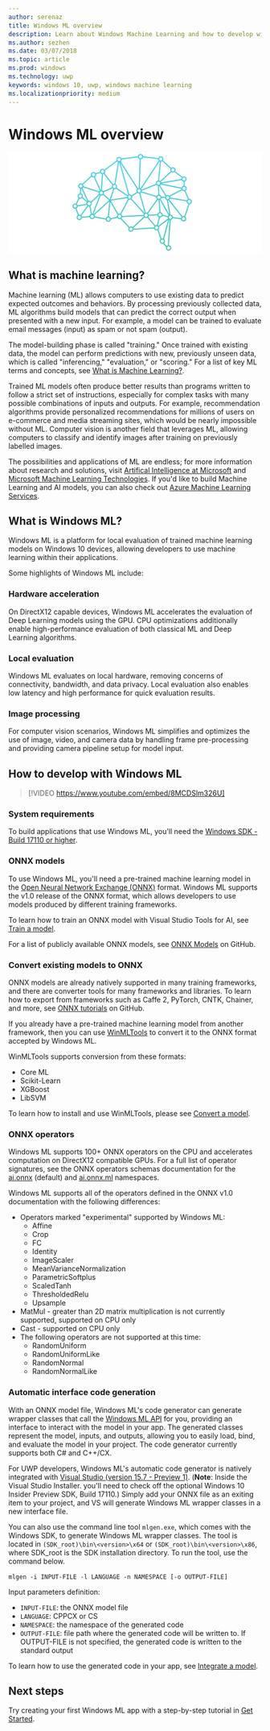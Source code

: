 ```yaml
---
author: serenaz
title: Windows ML overview
description: Learn about Windows Machine Learning and how to develop with Windows ML.
ms.author: sezhen
ms.date: 03/07/2018
ms.topic: article
ms.prod: windows
ms.technology: uwp
keywords: windows 10, uwp, windows machine learning
ms.localizationpriority: medium
---
```


# Windows ML overview

![Windows machine learning graphic](images/brain.png)

## What is machine learning?

Machine learning (ML) allows computers to use existing data to predict expected outcomes and behaviors. By processing previously collected data, ML algorithms build models that can predict the correct output when presented with a new input. For example, a model can be trained to evaluate email messages (input) as spam or not spam (output).

The model-building phase is called "training." Once trained with existing data, the model can perform predictions with new, previously unseen data, which is called "inferencing," "evaluation," or "scoring." For a list of key ML terms and concepts, see [What is Machine Learning?](https://docs.microsoft.com/azure/machine-learning/studio/what-is-machine-learning#key-machine-learning-terms-and-concepts).

Trained ML models often produce better results than programs written to follow a strict set of instructions, especially for complex tasks with many possible combinations of inputs and outputs. For example, recommendation algorithms provide personalized recommendations for millions of users on e-commerce and media streaming sites, which would be nearly impossible without ML. Computer vision is another field that leverages ML, allowing computers to classify and identify images after training on previously labelled images.

The possibilities and applications of ML are endless; for more information about research and solutions, visit [Artifical Intelligence at Microsoft](https://www.microsoft.com/ai) and [Microsoft Machine Learning Technologies](https://docs.microsoft.com/en-us/azure/machine-learning/#More-Microsoft-Machine-Learning-Technologies). If you'd like to build Machine Learning and AI models, you can also check out [Azure Machine Learning Services](https://docs.microsoft.com/en-us/azure/machine-learning/preview/overview-what-is-azure-ml).

## What is Windows ML?

Windows ML is a platform for local evaluation of trained machine learning models on Windows 10 devices, allowing developers to use machine learning within their applications.

Some highlights of Windows ML include:

### Hardware acceleration

On DirectX12 capable devices, Windows ML accelerates the evaluation of Deep Learning models using the GPU. CPU optimizations additionally enable high-performance evaluation of both classical ML and Deep Learning algorithms.

### Local evaluation

Windows ML evaluates on local hardware, removing concerns of connectivity, bandwidth, and data privacy. Local evaluation also enables low latency and high performance for quick evaluation results.

### Image processing

For computer vision scenarios, Windows ML simplifies and optimizes the use of image, video, and camera data by handling frame pre-processing and providing camera pipeline setup for model input.

## How to develop with Windows ML

> [!VIDEO https://www.youtube.com/embed/8MCDSlm326U]

### System requirements

To build applications that use Windows ML, you'll need the [Windows SDK - Build 17110 or higher](https://www.microsoft.com/en-us/software-download/windowsinsiderpreviewSDK).

### ONNX models

To use Windows ML, you'll need a pre-trained machine learning model in the [Open Neural Network Exchange (ONNX)](https://onnx.ai) format. Windows ML supports the v1.0 release of the ONNX format, which allows developers to use models produced by different training frameworks.

To learn how to train an ONNX model with Visual Studio Tools for AI, see [Train a model](train-ai-model.md). 

For a list of publicly available ONNX models, see [ONNX Models](https://github.com/onnx/models) on GitHub. 

### Convert existing models to ONNX

ONNX models are already natively supported in many training frameworks, and there are converter tools for many frameworks and libraries. To learn how to export from frameworks such as Caffe 2, PyTorch, CNTK, Chainer, and more, see [ONNX tutorials](https://github.com/onnx/tutorials) on GitHub.

If you already have a pre-trained machine learning model from another framework, then you can use [WinMLTools](https://aka.ms/winmltools) to convert it to the ONNX format accepted by Windows ML. 

WinMLTools supports conversion from these formats:

- Core ML
- Scikit-Learn
- XGBoost
- LibSVM

To learn how to install and use WinMLTools, please see [Convert a model](conversion-samples.md). 

### ONNX operators

Windows ML supports 100+ ONNX operators on the CPU and accelerates computation on DirectX12 compatible GPUs. For a full list of operator signatures, see the ONNX operators schemas documentation for the [ai.onnx](https://github.com/onnx/onnx/blob/rel-1.0/docs/Operators.md) (default) and [ai.onnx.ml](https://github.com/onnx/onnx/blob/rel-1.0/docs/Operators-ml.md) namespaces.

Windows ML supports all of the operators defined in the ONNX v1.0 documentation with the following differences:

- Operators marked "experimental" supported by Windows ML:
	- Affine
	- Crop
	- FC
	- Identity
	- ImageScaler
	- MeanVarianceNormalization
	- ParametricSoftplus
	- ScaledTanh
	- ThresholdedRelu
	- Upsample
- MatMul - greater than 2D matrix multiplication is not currently supported, supported on CPU only
- Cast - supported on CPU only
- The following operators are not supported at this time:
	- RandomUniform
	- RandomUniformLike
	- RandomNormal
	- RandomNormalLike

### Automatic interface code generation

With an ONNX model file, Windows ML's code generator can generate wrapper classes that call the [Windows ML API](/uwp/api/windows.ai.machinelearning.preview) for you, providing an interface to interact with the model in your app. The generated classes represent the model, inputs, and outputs, allowing you to easily load, bind, and evaluate the model in your project. The code generator currently supports both C# and C++/CX.

For UWP developers, Windows ML's automatic code generator is natively integrated with [Visual Studio (version 15.7 - Preview 1)](https://www.visualstudio.com/vs/preview/). (**Note**: Inside the Visual Studio Installer. you'll need to check off the optional Windows 10 Insider Preview SDK, Build 17110.) Simply add your ONNX file as an exiting item to your project, and VS will generate Windows ML wrapper classes in a new interface file.

You can also use the command line tool `mlgen.exe`, which comes with the Windows SDK, to generate Windows ML wrapper classes. The tool is located in `(SDK_root)\bin\<version>\x64` or `(SDK_root)\bin\<version>\x86`, where SDK_root is the SDK installation directory. To run the tool, use the command below.

```
mlgen -i INPUT-FILE -l LANGUAGE -n NAMESPACE [-o OUTPUT-FILE]
```

Input parameters definition:

- `INPUT-FILE`: the ONNX model file
- `LANGUAGE`: CPPCX or CS
- `NAMESPACE`: the namespace of the generated code
- `OUTPUT-FILE`: file path where the generated code will be written to. If OUTPUT-FILE is not specified, the generated code is written to the standard output

To learn how to use the generated code in your app, see [Integrate a model](integrate-model.md).

## Next steps

Try creating your first Windows ML app with a step-by-step tutorial in [Get Started](get-started.md).
